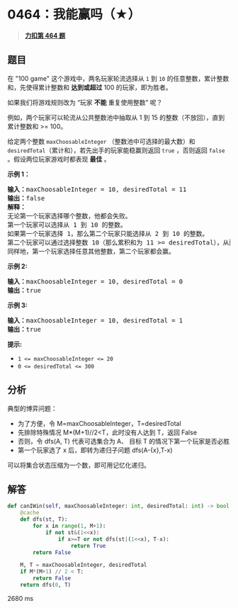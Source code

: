 # 0464：我能赢吗（★）


> <u>**[力扣第 464 题](https://leetcode.cn/problems/can-i-win/)**</u>

## 题目

<p>在 "100 game" 这个游戏中，两名玩家轮流选择从 <code>1</code> 到 <code>10</code> 的任意整数，累计整数和，先使得累计整数和 <strong>达到或超过</strong>  100 的玩家，即为胜者。</p>

<p>如果我们将游戏规则改为 “玩家 <strong>不能</strong> 重复使用整数” 呢？</p>

<p>例如，两个玩家可以轮流从公共整数池中抽取从 1 到 15 的整数（不放回），直到累计整数和 &gt;= 100。</p>

<p>给定两个整数 <code>maxChoosableInteger</code> （整数池中可选择的最大数）和 <code>desiredTotal</code>（累计和），若先出手的玩家能稳赢则返回 <code>true</code> ，否则返回 <code>false</code> 。假设两位玩家游戏时都表现 <strong>最佳</strong> 。</p>



<p><strong>示例 1：</strong></p>

<pre>
<strong>输入：</strong>maxChoosableInteger = 10, desiredTotal = 11
<strong>输出：</strong>false
<strong>解释：
</strong>无论第一个玩家选择哪个整数，他都会失败。
第一个玩家可以选择从 1 到 10 的整数。
如果第一个玩家选择 1，那么第二个玩家只能选择从 2 到 10 的整数。
第二个玩家可以通过选择整数 10（那么累积和为 11 &gt;= desiredTotal），从而取得胜利.
同样地，第一个玩家选择任意其他整数，第二个玩家都会赢。
</pre>

<p><strong>示例 2:</strong></p>

<pre>
<b>输入：</b>maxChoosableInteger = 10, desiredTotal = 0
<b>输出：</b>true
</pre>

<p><strong>示例 3:</strong></p>

<pre>
<strong>输入：</strong>maxChoosableInteger = 10, desiredTotal = 1
<strong>输出：</strong>true
</pre>



<p><strong>提示:</strong></p>

<ul>
<li><code>1 &lt;= maxChoosableInteger &lt;= 20</code></li>
<li><code>0 &lt;= desiredTotal &lt;= 300</code></li>
</ul>


## 分析

典型的博弈问题：
- 为了方便，令 M=maxChoosableInteger，T=desiredTotal
- 先排除特殊情况 M*(M+1)//2<T，此时没有人达到 T，返回 False
- 否则，令 dfs(A, T) 代表可选集合为 A、 目标 T 的情况下第一个玩家是否必胜
- 第一个玩家选了 x 后，即转为递归子问题 dfs(A-{x},T-x)

可以将集合状态压缩为一个数，即可用记忆化递归。

## 解答

```python
def canIWin(self, maxChoosableInteger: int, desiredTotal: int) -> bool:
	@cache
	def dfs(st, T):
		for x in range(1, M+1):
			if not st&(1<<x):
				if x>=T or not dfs(st|(1<<x), T-x):
					return True
		return False

	M, T = maxChoosableInteger, desiredTotal
	if M*(M+1) // 2 < T:
		return False
	return dfs(0, T)
```
2680 ms


